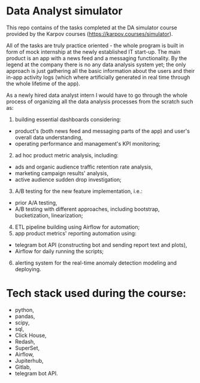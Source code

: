 # Data Analyst simulator

This repo contains of the tasks completed at the DA simulator course provided by the Karpov courses (https://karpov.courses/simulator).

All of the tasks are truly practice oriented - the whole program is built in form of mock internship at the newly established IT start-up. The main product is an app with a news feed and a messaging functionality. By the legend at the company there is no any data analysis system yet; the only approach is just gathering all the basic information about the users and their in-app activity logs (which where artificially generated in real time through the whole lifetime of the app).

As a newly hired data analyst intern I would have to go through the whole process of organizing all the data analysis processes from the scratch such as:
1. building essential dashboards considering:
* product's (both news feed and messaging parts of the app) and user's overall data understanding,
* operating performance and management's KPI monitoring;
2. ad hoc product metric analysis, including:
* ads and organic audience traffic retention rate analysis,
* marketing campaign results' analysis,
* active audience sudden drop investigation;
3. A/B testing for the new feature implementation, i.e.:
* prior A/A testing,
* A/B testing with different approaches, including bootstrap, bucketization, linearization;
4. ETL pipeline building using Airflow for automation;
5. app product metrics' reporting automation using:
* telegram bot API (constructing bot and sending report text and plots),
* Airflow for daily running the scripts;
6. alerting system for the real-time anomaly detection modeling and deploying.

# Tech stack used during the course:
* python,
* pandas,
* scipy,
* sql,
* Click House,
* Redash,
* SuperSet,
* Airflow,
* Jupiterhub,
* Gitlab,
* telegram bot API.
